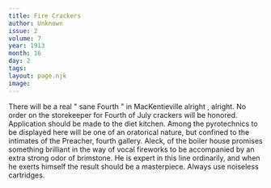 ```yaml
---
title: Fire Crackers
author: Unknown
issue: 2
volume: 7
year: 1913
month: 16
day: 2
tags:
layout: page.njk
image:
---
```

There will be a real " sane Fourth " in MacKentieville alright , alright.   No order on the storekeeper for Fourth of July crackers will be honored. Application should be made to the diet kitchen.   Among the pyrotechnics to be displayed here will be one of an oratorical nature, but confined to the intimates of the Preacher, fourth gallery.   Aleck, of the boiler house promises something brilliant in the way of vocal fireworks to be accompanied by an extra strong odor of brimstone. He is expert in this line ordinarily, and when he   exerts himself the result should be a masterpiece.      Always use noiseless cartridges.   


